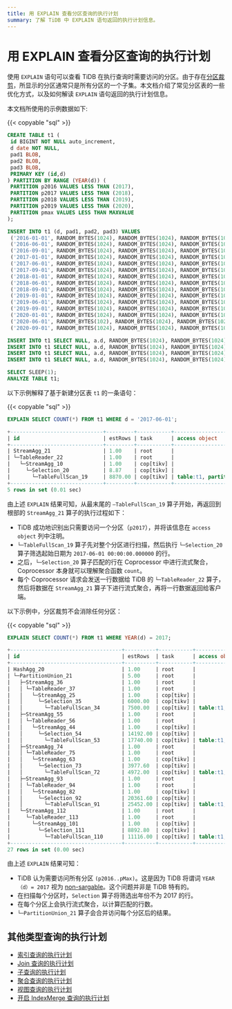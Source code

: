 ```yaml
---
title: 用 EXPLAIN 查看分区查询的执行计划
summary: 了解 TiDB 中 EXPLAIN 语句返回的执行计划信息。
---
```


# 用 EXPLAIN 查看分区查询的执行计划

使用 `EXPLAIN` 语句可以查看 TiDB 在执行查询时需要访问的分区。由于存在[分区裁剪](/partition-pruning.md)，所显示的分区通常只是所有分区的一个子集。本文档介绍了常见分区表的一些优化方式，以及如何解读 `EXPLAIN` 语句返回的执行计划信息。

本文档所使用的示例数据如下:

{{< copyable "sql" >}}

```sql
CREATE TABLE t1 (
 id BIGINT NOT NULL auto_increment,
 d date NOT NULL,
 pad1 BLOB,
 pad2 BLOB,
 pad3 BLOB,
 PRIMARY KEY (id,d)
) PARTITION BY RANGE (YEAR(d)) (
 PARTITION p2016 VALUES LESS THAN (2017),
 PARTITION p2017 VALUES LESS THAN (2018),
 PARTITION p2018 VALUES LESS THAN (2019),
 PARTITION p2019 VALUES LESS THAN (2020),
 PARTITION pmax VALUES LESS THAN MAXVALUE
);

INSERT INTO t1 (d, pad1, pad2, pad3) VALUES
 ('2016-01-01', RANDOM_BYTES(1024), RANDOM_BYTES(1024), RANDOM_BYTES(1024)),
 ('2016-06-01', RANDOM_BYTES(1024), RANDOM_BYTES(1024), RANDOM_BYTES(1024)),
 ('2016-09-01', RANDOM_BYTES(1024), RANDOM_BYTES(1024), RANDOM_BYTES(1024)),
 ('2017-01-01', RANDOM_BYTES(1024), RANDOM_BYTES(1024), RANDOM_BYTES(1024)),
 ('2017-06-01', RANDOM_BYTES(1024), RANDOM_BYTES(1024), RANDOM_BYTES(1024)),
 ('2017-09-01', RANDOM_BYTES(1024), RANDOM_BYTES(1024), RANDOM_BYTES(1024)),
 ('2018-01-01', RANDOM_BYTES(1024), RANDOM_BYTES(1024), RANDOM_BYTES(1024)),
 ('2018-06-01', RANDOM_BYTES(1024), RANDOM_BYTES(1024), RANDOM_BYTES(1024)),
 ('2018-09-01', RANDOM_BYTES(1024), RANDOM_BYTES(1024), RANDOM_BYTES(1024)),
 ('2019-01-01', RANDOM_BYTES(1024), RANDOM_BYTES(1024), RANDOM_BYTES(1024)),
 ('2019-06-01', RANDOM_BYTES(1024), RANDOM_BYTES(1024), RANDOM_BYTES(1024)),
 ('2019-09-01', RANDOM_BYTES(1024), RANDOM_BYTES(1024), RANDOM_BYTES(1024)),
 ('2020-01-01', RANDOM_BYTES(1024), RANDOM_BYTES(1024), RANDOM_BYTES(1024)),
 ('2020-06-01', RANDOM_BYTES(102), RANDOM_BYTES(1024), RANDOM_BYTES(1024)),
 ('2020-09-01', RANDOM_BYTES(1024), RANDOM_BYTES(1024), RANDOM_BYTES(1024));

INSERT INTO t1 SELECT NULL, a.d, RANDOM_BYTES(1024), RANDOM_BYTES(1024), RANDOM_BYTES(1024) FROM t1 a JOIN t1 b JOIN t1 c LIMIT 10000;
INSERT INTO t1 SELECT NULL, a.d, RANDOM_BYTES(1024), RANDOM_BYTES(1024), RANDOM_BYTES(1024) FROM t1 a JOIN t1 b JOIN t1 c LIMIT 10000;
INSERT INTO t1 SELECT NULL, a.d, RANDOM_BYTES(1024), RANDOM_BYTES(1024), RANDOM_BYTES(1024) FROM t1 a JOIN t1 b JOIN t1 c LIMIT 10000;
INSERT INTO t1 SELECT NULL, a.d, RANDOM_BYTES(1024), RANDOM_BYTES(1024), RANDOM_BYTES(1024) FROM t1 a JOIN t1 b JOIN t1 c LIMIT 10000;

SELECT SLEEP(1);
ANALYZE TABLE t1;
```

以下示例解释了基于新建分区表 `t1` 的一条语句：

{{< copyable "sql" >}}

```sql
EXPLAIN SELECT COUNT(*) FROM t1 WHERE d = '2017-06-01';
```

```sql
+------------------------------+---------+-----------+---------------------------+-------------------------------------------+
| id                           | estRows | task      | access object             | operator info                             |
+------------------------------+---------+-----------+---------------------------+-------------------------------------------+
| StreamAgg_21                 | 1.00    | root      |                           | funcs:count(Column#8)->Column#6           |
| └─TableReader_22             | 1.00    | root      |                           | data:StreamAgg_10                         |
|   └─StreamAgg_10             | 1.00    | cop[tikv] |                           | funcs:count(1)->Column#8                  |
|     └─Selection_20           | 8.87    | cop[tikv] |                           | eq(test.t1.d, 2017-06-01 00:00:00.000000) |
|       └─TableFullScan_19     | 8870.00 | cop[tikv] | table:t1, partition:p2017 | keep order:false                          |
+------------------------------+---------+-----------+---------------------------+-------------------------------------------+
5 rows in set (0.01 sec)
```

由上述 `EXPLAIN` 结果可知，从最末尾的 `—TableFullScan_19` 算子开始，再返回到根部的 `StreamAgg_21` 算子的执行过程如下：

* TiDB 成功地识别出只需要访问一个分区（`p2017`），并将该信息在 `access object` 列中注明。
* `└─TableFullScan_19` 算子先对整个分区进行扫描，然后执行 `└─Selection_20` 算子筛选起始日期为 `2017-06-01 00:00:00.000000` 的行。
* 之后，`└─Selection_20` 算子匹配的行在 Coprocessor 中进行流式聚合，Coprocessor 本身就可以理解聚合函数 `count`。
* 每个 Coprocessor 请求会发送一行数据给 TiDB 的 `└─TableReader_22` 算子，然后将数据在 `StreamAgg_21` 算子下进行流式聚合，再将一行数据返回给客户端。

以下示例中，分区裁剪不会消除任何分区：

{{< copyable "sql" >}}

```sql
EXPLAIN SELECT COUNT(*) FROM t1 WHERE YEAR(d) = 2017;
```

```sql
+------------------------------------+----------+-----------+---------------------------+----------------------------------+
| id                                 | estRows  | task      | access object             | operator info                    |
+------------------------------------+----------+-----------+---------------------------+----------------------------------+
| HashAgg_20                         | 1.00     | root      |                           | funcs:count(Column#7)->Column#6  |
| └─PartitionUnion_21                | 5.00     | root      |                           |                                  |
|   ├─StreamAgg_36                   | 1.00     | root      |                           | funcs:count(Column#9)->Column#7  |
|   │ └─TableReader_37               | 1.00     | root      |                           | data:StreamAgg_25                |
|   │   └─StreamAgg_25               | 1.00     | cop[tikv] |                           | funcs:count(1)->Column#9         |
|   │     └─Selection_35             | 6000.00  | cop[tikv] |                           | eq(year(test.t1.d), 2017)        |
|   │       └─TableFullScan_34       | 7500.00  | cop[tikv] | table:t1, partition:p2016 | keep order:false                 |
|   ├─StreamAgg_55                   | 1.00     | root      |                           | funcs:count(Column#11)->Column#7 |
|   │ └─TableReader_56               | 1.00     | root      |                           | data:StreamAgg_44                |
|   │   └─StreamAgg_44               | 1.00     | cop[tikv] |                           | funcs:count(1)->Column#11        |
|   │     └─Selection_54             | 14192.00 | cop[tikv] |                           | eq(year(test.t1.d), 2017)        |
|   │       └─TableFullScan_53       | 17740.00 | cop[tikv] | table:t1, partition:p2017 | keep order:false                 |
|   ├─StreamAgg_74                   | 1.00     | root      |                           | funcs:count(Column#13)->Column#7 |
|   │ └─TableReader_75               | 1.00     | root      |                           | data:StreamAgg_63                |
|   │   └─StreamAgg_63               | 1.00     | cop[tikv] |                           | funcs:count(1)->Column#13        |
|   │     └─Selection_73             | 3977.60  | cop[tikv] |                           | eq(year(test.t1.d), 2017)        |
|   │       └─TableFullScan_72       | 4972.00  | cop[tikv] | table:t1, partition:p2018 | keep order:false                 |
|   ├─StreamAgg_93                   | 1.00     | root      |                           | funcs:count(Column#15)->Column#7 |
|   │ └─TableReader_94               | 1.00     | root      |                           | data:StreamAgg_82                |
|   │   └─StreamAgg_82               | 1.00     | cop[tikv] |                           | funcs:count(1)->Column#15        |
|   │     └─Selection_92             | 20361.60 | cop[tikv] |                           | eq(year(test.t1.d), 2017)        |
|   │       └─TableFullScan_91       | 25452.00 | cop[tikv] | table:t1, partition:p2019 | keep order:false                 |
|   └─StreamAgg_112                  | 1.00     | root      |                           | funcs:count(Column#17)->Column#7 |
|     └─TableReader_113              | 1.00     | root      |                           | data:StreamAgg_101               |
|       └─StreamAgg_101              | 1.00     | cop[tikv] |                           | funcs:count(1)->Column#17        |
|         └─Selection_111            | 8892.80  | cop[tikv] |                           | eq(year(test.t1.d), 2017)        |
|           └─TableFullScan_110      | 11116.00 | cop[tikv] | table:t1, partition:pmax  | keep order:false                 |
+------------------------------------+----------+-----------+---------------------------+----------------------------------+
27 rows in set (0.00 sec)
```

由上述 `EXPLAIN` 结果可知：

* TiDB 认为需要访问所有分区 `(p2016..pMax)`。这是因为 TiDB 将谓词 `YEAR（d）= 2017` 视为 [non-sargable](https://en.wikipedia.org/wiki/Sargable)。这个问题并非是 TiDB 特有的。
* 在扫描每个分区时，`Selection` 算子将筛选出年份不为 2017 的行。
* 在每个分区上会执行流式聚合，以计算匹配的行数。
* `└─PartitionUnion_21` 算子会合并访问每个分区后的结果。

## 其他类型查询的执行计划

+ [索引查询的执行计划](/explain-indexes.md)
+ [Join 查询的执行计划](/explain-joins.md)
+ [子查询的执行计划](/explain-subqueries.md)
+ [聚合查询的执行计划](/explain-aggregation.md)
+ [视图查询的执行计划](/explain-views.md)
+ [开启 IndexMerge 查询的执行计划](/explain-index-merge.md)
